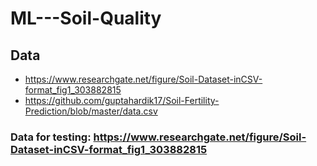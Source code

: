 # ML---Soil-Quality

## Data
- https://www.researchgate.net/figure/Soil-Dataset-inCSV-format_fig1_303882815
- https://github.com/guptahardik17/Soil-Fertility-Prediction/blob/master/data.csv

### Data for testing: https://www.researchgate.net/figure/Soil-Dataset-inCSV-format_fig1_303882815
